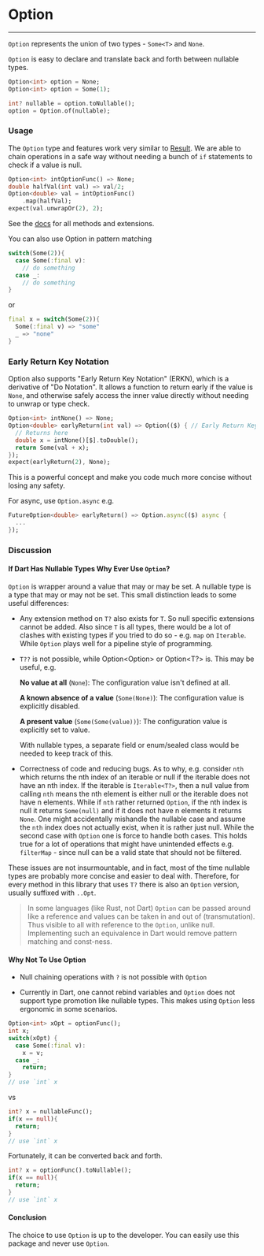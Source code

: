 # Option
***
`Option` represents the union of two types - `Some<T>` and `None`.

`Option` is easy to declare and translate back and forth between nullable types.
```dart
Option<int> option = None;
Option<int> option = Some(1);

int? nullable = option.toNullable();
option = Option.of(nullable);
```

### Usage
The `Option` type and features work very similar to [Result](../result/result.md). We are able to chain operations in a safe way without
needing a bunch of `if` statements to check if a value is null.

```dart
Option<int> intOptionFunc() => None;
double halfVal(int val) => val/2;
Option<double> val = intOptionFunc()
    .map(halfVal);
expect(val.unwrapOr(2), 2);
```
See the [docs](https://pub.dev/documentation/rust/latest/option/option-library.html) for all methods and extensions.

You can also use Option in pattern matching
```dart
switch(Some(2)){
  case Some(:final v):
    // do something
  case _:
    // do something
}
```
or
```dart
final x = switch(Some(2)){
  Some(:final v) => "some"
  _ => "none"
}
```

### Early Return Key Notation
Option also supports "Early Return Key Notation" (ERKN), which is a derivative of "Do Notation". It allows a 
function to return early if the value is `None`, and otherwise safely access the inner value directly without needing to unwrap or type check.
```dart
Option<int> intNone() => None;
Option<double> earlyReturn(int val) => Option(($) { // Early Return Key
  // Returns here
  double x = intNone()[$].toDouble();
  return Some(val + x);
});
expect(earlyReturn(2), None);
```
This is a powerful concept and make you code much more concise without losing any safety.

For async, use `Option.async` e.g.
```dart
FutureOption<double> earlyReturn() => Option.async(($) async {
  ...
});
```
### Discussion

#### If Dart Has Nullable Types Why Ever Use `Option`?

`Option` is wrapper around a value that may or may be set. A nullable type is a type that may or may not be set.
This small distinction leads to some useful differences:

- Any extension method on `T?` also exists for `T`. So null specific extensions cannot be added.
Also since `T` is all types, there would be a lot of clashes with existing types if you tried to
do so - e.g. `map` on `Iterable`. While `Option` plays well for a pipeline style of programming.

- `T??` is not possible, while Option<Option<T>> or Option<T?> is. This may be useful,
  e.g.

  **No value at all** (`None`): The configuration value isn't defined at all.

  **A known absence of a value** (`Some(None)`): The configuration value is explicitly disabled.

  **A present value** (`Some(Some(value))`): The configuration value is explicitly set to value.

  With nullable types, a separate field or enum/sealed class would be needed to keep track of this.

- Correctness of code and reducing bugs. As to why, e.g. consider `nth` which returns the nth index
of an iterable or null if the iterable does not have an nth index. 
If the iterable is `Iterable<T?>`, then a null value from calling `nth` means the nth element is 
either null or the iterable does not have n elements. While if `nth` rather returned `Option`,
if the nth index is null it returns `Some(null)` and if it does not have n elements it returns `None`.
One might accidentally mishandle the nullable case and assume the `nth` index does not actually exist,
when it is rather just null. While the second case with `Option` one is force to handle both cases.
This holds true for a lot of operations that might have unintended effects 
e.g. `filterMap` - since null can be a valid state that should not be filtered.

These issues are not insurmountable, and in fact, most of the time nullable types are probably more concise
and easier to deal with. Therefore, for every method in this library that uses `T?` there is also an `Option`
version, usually suffixed with `..Opt`.

> In some languages (like Rust, not Dart) `Option` can be passed around like a reference 
> and values can be taken in and out of (transmutation). Thus visible to all with reference 
> to the `Option`, unlike null. Implementing such an equivalence in Dart would remove pattern
> matching and const-ness.

#### Why Not To Use Option

- Null chaining operations with `?` is not possible with `Option`

- Currently in Dart, one cannot rebind variables and `Option` does not support type promotion like nullable types. 
This makes using `Option` less ergonomic in some scenarios.
```dart
Option<int> xOpt = optionFunc();
int x;
switch(xOpt) {
  case Some(:final v):
    x = v;
  case _:
    return;
}
// use `int` x
```
vs
```dart
int? x = nullableFunc();
if(x == null){
  return;
}
// use `int` x
```
Fortunately, it can be converted back and forth.
```dart
int? x = optionFunc().toNullable();
if(x == null){
  return;
}
// use `int` x
```

#### Conclusion

The choice to use `Option` is up to the developer. You can easily use this package and never use `Option`.